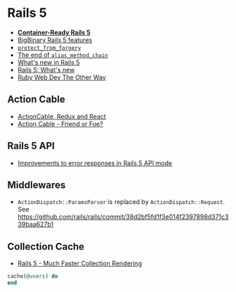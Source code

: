 # Rails 5

* [**Container-Ready Rails 5**](https://blog.heroku.com/archives/2016/5/2/container_ready_rails_5)
* [BigBinary Rails 5 features](http://blog.bigbinary.com/categories/Rails%205)
* [`protect_from_forgery`](https://github.com/rails/rails/issues/18329)
* [The end of `alias_method_chain`](http://www.justinweiss.com/articles/rails-5-module-number-prepend-and-the-end-of-alias-method-chain/)
* [What's new in Rails 5](http://www.rubyexperiments.com/rails-5-release-date-whats-new-resources/)
* [Rails 5: What's new](https://medium.com/evil-martians/the-rails-5-post-9c76dbac8fc#.378zs9gi8)
* [Ruby Web Dev The Other Way](http://rwdtow.stdout.in/)

## Action Cable

* [ActionCable, Redux and React](https://articles.startuprocket.com/rails5-actioncable-redux-and-react-walking-through-an-example-chat-application-84fced7c5d27#.cfg9858ud)
* [Action Cable - Friend or Foe?](https://www.nateberkopec.com/2015/09/30/action-cable.html)

## Rails 5 API

* [Improvements to error responses in Rails 5 API mode](https://wyeworks.com/blog/2016/1/12/improvements-to-error-responses-in-rails-5-api-mode)

## Middlewares

* `ActionDispatch::ParamsParser` is replaced by `ActionDispatch::Request`. See https://github.com/rails/rails/commit/38d2bf5fd1f3e014f2397898d371c339baa627b1

## Collection Cache

* [Rails 5 - Much Faster Collection Rendering](https://dev.firmafon.dk/blog/rails-5-much-faster-collection-rendering/)

```ruby
cache(@users) do
end
```